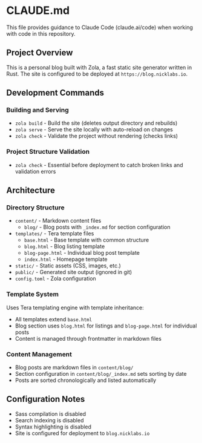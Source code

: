 # CLAUDE.md

This file provides guidance to Claude Code (claude.ai/code) when working with code in this repository.

## Project Overview

This is a personal blog built with Zola, a fast static site generator written in Rust. The site is configured to be deployed at `https://blog.nicklabs.io`.

## Development Commands

### Building and Serving
- `zola build` - Build the site (deletes output directory and rebuilds)
- `zola serve` - Serve the site locally with auto-reload on changes
- `zola check` - Validate the project without rendering (checks links)

### Project Structure Validation
- `zola check` - Essential before deployment to catch broken links and validation errors

## Architecture

### Directory Structure
- `content/` - Markdown content files
  - `blog/` - Blog posts with `_index.md` for section configuration
- `templates/` - Tera template files
  - `base.html` - Base template with common structure
  - `blog.html` - Blog listing template  
  - `blog-page.html` - Individual blog post template
  - `index.html` - Homepage template
- `static/` - Static assets (CSS, images, etc.)
- `public/` - Generated site output (ignored in git)
- `config.toml` - Zola configuration

### Template System
Uses Tera templating engine with template inheritance:
- All templates extend `base.html`
- Blog section uses `blog.html` for listings and `blog-page.html` for individual posts
- Content is managed through frontmatter in markdown files

### Content Management
- Blog posts are markdown files in `content/blog/`
- Section configuration in `content/blog/_index.md` sets sorting by date
- Posts are sorted chronologically and listed automatically

## Configuration Notes

- Sass compilation is disabled
- Search indexing is disabled  
- Syntax highlighting is disabled
- Site is configured for deployment to `blog.nicklabs.io`